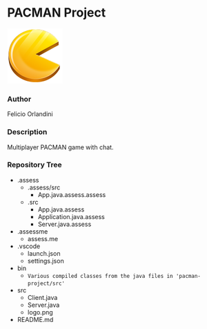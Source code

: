 # PACMAN Project

![pacman logo](src/logo.png)

### Author

Felicio Orlandini

### Description

Multiplayer PACMAN game with chat.

### Repository Tree

- .assess
  - .assess/src
    - App.java.assess.assess
  - .src
    - App.java.assess
    - Application.java.assess
    - Server.java.assess
- .assessme
  - assess.me
- .vscode
  - launch.json
  - settings.json
- bin 
  - `Various compiled classes from the java files in 'pacman-project/src'`
- src
  - Client.java
  - Server.java
  - logo.png
- README.md
